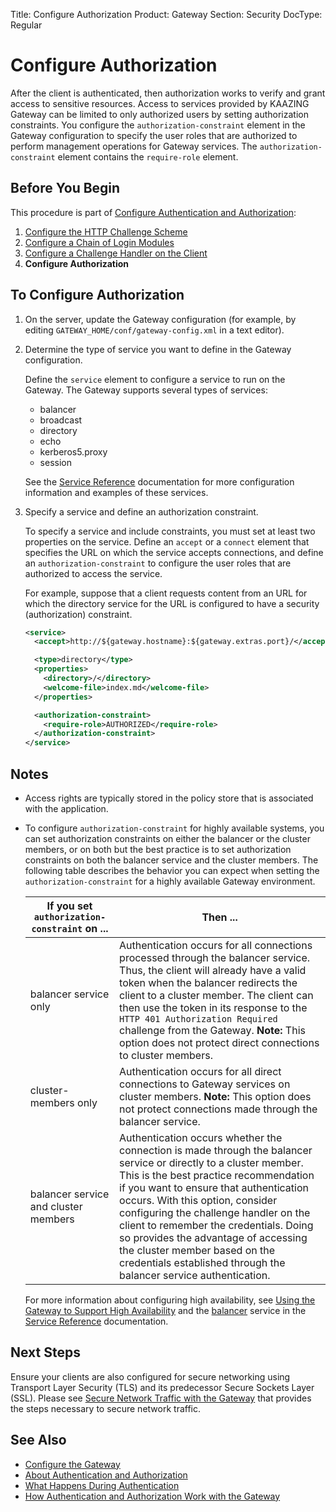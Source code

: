 Title: Configure Authorization
Product: Gateway
Section: Security
DocType: Regular

Configure Authorization
=========================================================================

After the client is authenticated, then authorization works to verify and grant access to sensitive resources. Access to services provided by KAAZING Gateway can be limited to only authorized users by setting authorization constraints. You configure the `authorization-constraint` element in the Gateway configuration to specify the user roles that are authorized to perform management operations for Gateway services. The `authorization-constraint` element contains the `require-role` element.

Before You Begin
----------------

This procedure is part of [Configure Authentication and Authorization](o_auth_configure.md):

1.  [Configure the HTTP Challenge Scheme](p_authentication_config_http_challenge_scheme.md)
2.  [Configure a Chain of Login Modules](p_auth_configure_login_module.md)
3.  [Configure a Challenge Handler on the Client](p_auth_configure_challenge_handler.md)
4.  **Configure Authorization**

To Configure Authorization
--------------------------

1.  On the server, update the Gateway configuration (for example, by editing `GATEWAY_HOME/conf/gateway-config.xml` in a text editor).
2.  Determine the type of service you want to define in the Gateway configuration.

    Define the `service` element to configure a service to run on the Gateway. The Gateway supports several types of services:

    -   balancer
    -   broadcast
    -   directory
    -   echo
    -   kerberos5.proxy
    -   session

    See the [Service Reference](../admin-reference/r_configure_gateway_service.md) documentation for more configuration information and examples of these services.

3.  Specify a service and define an authorization constraint.

    To specify a service and include constraints, you must set at least two properties on the service. Define an `accept` or a `connect` element that specifies the URL on which the service accepts connections, and define an `authorization-constraint` to configure the user roles that are authorized to access the service.

    For example, suppose that a client requests content from an URL for which the directory service for the URL is configured to have a security (authorization) constraint.

    ``` xml
    <service>
      <accept>http://${gateway.hostname}:${gateway.extras.port}/</accept>

      <type>directory</type>
      <properties>
        <directory>/</directory>
        <welcome-file>index.md</welcome-file>
      </properties>

      <authorization-constraint>
        <require-role>AUTHORIZED</require-role>
      </authorization-constraint>
    </service>
    ```

Notes
-----

-   Access rights are typically stored in the policy store that is associated with the application.
-   To configure `authorization-constraint` for highly available systems, you can set authorization constraints on either the balancer or the cluster members, or on both but the best practice is to set authorization constraints on both the balancer service and the cluster members. The following table describes the behavior you can expect when setting the `authorization-constraint` for a highly available Gateway environment.

    | If you set `authorization-constraint` on ... | Then ...                                                                                                                                                                                                                                                                                                                                                                                                                                                                |
    |----------------------------------------------|-------------------------------------------------------------------------------------------------------------------------------------------------------------------------------------------------------------------------------------------------------------------------------------------------------------------------------------------------------------------------------------------------------------------------------------------------------------------------|
    | balancer service only                        | Authentication occurs for all connections processed through the balancer service. Thus, the client will already have a valid token when the balancer redirects the client to a cluster member. The client can then use the token in its response to the `HTTP 401 Authorization Required` challenge from the Gateway. **Note:** This option does not protect direct connections to cluster members.                                                                  |
    | cluster-members only                         | Authentication occurs for all direct connections to Gateway services on cluster members. **Note:** This option does not protect connections made through the balancer service.                                                                                                                                                                                                                                                                                          |
    | balancer service and cluster members         | Authentication occurs whether the connection is made through the balancer service or directly to a cluster member. This is the best practice recommendation if you want to ensure that authentication occurs. With this option, consider configuring the challenge handler on the client to remember the credentials. Doing so provides the advantage of accessing the cluster member based on the credentials established through the balancer service authentication. |

    For more information about configuring high availability, see [Using the Gateway to Support High Availability](../high-availability/u_high_availability.md) and the [balancer](../admin-reference/r_configure_gateway_service.md#balancer) service in the [Service Reference](../admin-reference/r_configure_gateway_service.md) documentation.

Next Steps
----------

Ensure your clients are also configured for secure networking using Transport Layer Security (TLS) and its predecessor Secure Sockets Layer (SSL). Please see [Secure Network Traffic with the Gateway](o_tls.md) that provides the steps necessary to secure network traffic.

See Also
------------------------------

-   [Configure the Gateway](../admin-reference/o_configure_gateway_checklist.md)
-   [About Authentication and Authorization](c_auth_about.md)
-   [What Happens During Authentication](u_authentication_gateway_client_interactions.md)
-   [How Authentication and Authorization Work with the Gateway](u_auth_how_it_works_with_the_gateway.md)
